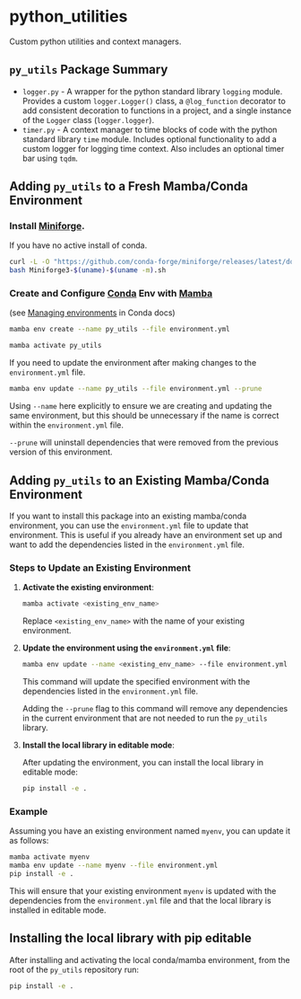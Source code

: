 # python_utilities

Custom python utilities and context managers.

## `py_utils` Package Summary

- `logger.py` - A wrapper for the python standard library `logging` module. Provides a custom `logger.Logger()` class, a `@log_function` decorator to add consistent decoration to functions in a project, and a single instance of the `Logger` class (`logger.logger`).
- `timer.py` - A context manager to time blocks of code with the python standard library `time` module. Includes optional functionality to add a custom logger for logging time context. Also includes an optional timer bar using `tqdm`.

## Adding `py_utils` to a Fresh Mamba/Conda Environment

### Install [Miniforge](https://github.com/conda-forge/miniforge).

If you have no active install of conda.

```bash
curl -L -O "https://github.com/conda-forge/miniforge/releases/latest/download/Miniforge3-$(uname)-$(uname -m).sh"
bash Miniforge3-$(uname)-$(uname -m).sh
```

### Create and Configure [Conda](https://conda.io/projects/conda/en/latest/user-guide/index.html) Env with [Mamba](https://mamba.readthedocs.io/en/latest/)

(see [Managing environments](https://conda.io/projects/conda/en/latest/user-guide/tasks/manage-environments.html#) in Conda docs)

```bash
mamba env create --name py_utils --file environment.yml

mamba activate py_utils
```

If you need to update the environment after making changes to the `environment.yml` file.

```bash
mamba env update --name py_utils --file environment.yml --prune
```

Using `--name` here explicitly to ensure we are creating and updating the same environment, but this should be unnecessary if the name is correct within the `environment.yml` file.

`--prune` will uninstall dependencies that were removed from the previous version of this environment.

## Adding `py_utils` to an Existing Mamba/Conda Environment

If you want to install this package into an existing mamba/conda environment, you can use the `environment.yml` file to update that environment. This is useful if you already have an environment set up and want to add the dependencies listed in the `environment.yml` file.

### Steps to Update an Existing Environment

1. **Activate the existing environment**:

   ```bash
   mamba activate <existing_env_name>
   ```

   Replace `<existing_env_name>` with the name of your existing environment.

2. **Update the environment using the `environment.yml` file**:

   ```bash
   mamba env update --name <existing_env_name> --file environment.yml
   ```

   This command will update the specified environment with the dependencies listed in the `environment.yml` file.

   Adding the `--prune` flag to this command will remove any dependencies in the current environment that are not needed to run the `py_utils` library.

3. **Install the local library in editable mode**:

   After updating the environment, you can install the local library in editable mode:

   ```bash
   pip install -e .
   ```

### Example

Assuming you have an existing environment named `myenv`, you can update it as follows:

```bash
mamba activate myenv
mamba env update --name myenv --file environment.yml
pip install -e .
```

This will ensure that your existing environment `myenv` is updated with the dependencies from the `environment.yml` file and that the local library is installed in editable mode.

## Installing the local library with pip editable

After installing and activating the local conda/mamba environment, from the root of the `py_utils` repository run:

```bash
pip install -e .
```
